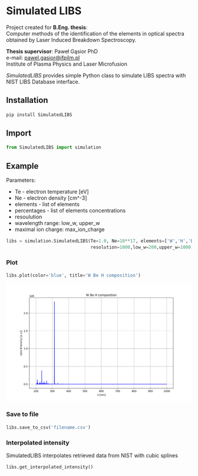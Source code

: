 # Simulated LIBS

Project created for **B.Eng. thesis**:  
Computer methods of the identification of the elements in optical spectra obtained by Laser Induced Breakdown Spectroscopy.

**Thesis supervisor**: Paweł Gąsior PhD  
e-mail: pawel.gasior@ifpilm.pl  
Institute of Plasma Physics and Laser Microfusion

*SimulatedLIBS* provides simple Python class to simulate LIBS spectra with NIST LIBS Database interface.

## Installation
```python
pip install SimulatedLIBS
```
## Import 
```python
from SimulatedLIBS import simulation
```
## Example
Parameters:  
- Te - electron temperature [eV]
- Ne - electron density [cm^-3]
- elements - list of elements 
- percentages - list of elements concentrations
- resoulution
- wavelength range: low_w, upper_w
- maximal ion charge: max_ion_charge 
```python
libs = simulation.SimulatedLIBS(Te=1.0, Ne=10**17, elements=['W','H','Be'],percentages=[50,25,25],
                                resolution=1000,low_w=200,upper_w=1000,max_ion_charge=3)
```

### Plot
```python
libs.plot(color='blue', title='W Be H composition')
```
![alt text](https://github.com/MKastek/SimulatedLIBS/blob/master/plot.png)

### Save to file
```python
libs.save_to_csv('filename.csv')
```

### Interpolated intensity
SimulatedLIBS interpolates retrieved data from NIST with cubic splines
```python
libs.get_interpolated_intensity()
```
